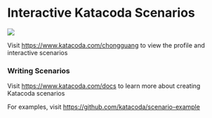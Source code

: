 # Interactive Katacoda Scenarios

[![](http://shields.katacoda.com/katacoda/chongguang/count.svg)](https://www.katacoda.com/chongguang "Get your profile on Katacoda.com")

Visit https://www.katacoda.com/chongguang to view the profile and interactive scenarios

### Writing Scenarios
Visit https://www.katacoda.com/docs to learn more about creating Katacoda scenarios

For examples, visit https://github.com/katacoda/scenario-example
